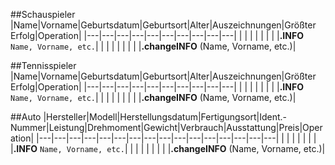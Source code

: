 ##Schauspieler
|Name|Vorname|Geburtsdatum|Geburtsort|Alter|Auszeichnungen|Größter Erfolg|Operation|
|---|---|---|---|---|---|---|---|---|---|
| | | | | | | |**.INFO** `Name, Vorname, etc.`|
| | | | | | | |**.changeINFO** (Name, Vorname, etc.)|

##Tennisspieler
|Name|Vorname|Geburtsdatum|Geburtsort|Alter|Auszeichnungen|Größter Erfolg|Operation|
|---|---|---|---|---|---|---|---|---|---|
| | | | | | | |**.INFO** `Name, Vorname, etc.`|
| | | | | | | |**.changeINFO** (Name, Vorname, etc.)|

##Auto
|Hersteller|Modell|Herstellungsdatum|Fertigungsort|Ident.-Nummer|Leistung|Drehmoment|Gewicht|Verbrauch|Ausstattung|Preis|Operation|
|---|---|---|---|---|---|---|---|---|---|---|---|---|---|---|---|
| | | | | | | |**.INFO** `Name, Vorname, etc.`|
| | | | | | | |**.changeINFO** (Name, Vorname, etc.)|

